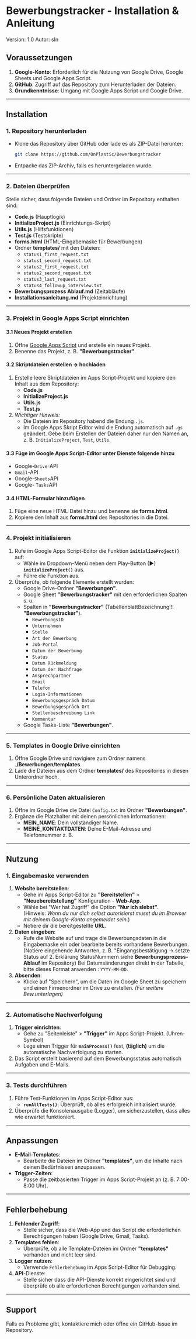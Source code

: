 # Bewerbungstracker - Installation & Anleitung

Version: 1.0 Autor: sIn

## Voraussetzungen

1. **Google-Konto**: Erforderlich für die Nutzung von Google Drive, Google Sheets und Google Apps Script.
2. **GitHub**: Zugriff auf das Repository zum Herunterladen der Dateien.
3. **Grundkenntnisse**: Umgang mit Google Apps Script und Google Drive.

---

## Installation

### 1. Repository herunterladen

- Klone das Repository über GitHub oder lade es als ZIP-Datei herunter:

  ```bash
  git clone https://github.com/OnPlastic/Bewerbungstracker
  ```

- Entpacke das ZIP-Archiv, falls es heruntergeladen wurde.

---

### 2. Dateien überprüfen

Stelle sicher, dass folgende Dateien und Ordner im Repository enthalten sind:

- **Code.js** (Hauptlogik)
- **InitializeProject.js** (Einrichtungs-Skript)
- **Utils.js** (Hilfsfunktionen)
- **Test.js** (Testskripte)
- **forms.html** (HTML-Eingabemaske für Bewerbungen)
- Ordner **templates/** mit den Dateien:
  - `status1_first_request.txt`
  - `status1_second_request.txt`
  - `status2_first_request.txt`
  - `status2_second_request.txt`
  - `status3_last_request.txt`
  - `status4_followup_interview.txt`
- **Bewerbungsprozess Ablauf.md** (Zeitabläufe)
- **Installationsanleitung.md** (Projekteinrichtung)

---

### 3. Projekt in Google Apps Script einrichten

#### 3.1 Neues Projekt erstellen

1. Öffne [Google Apps Script](https://script.google.com/) und erstelle ein neues Projekt.
2. Benenne das Projekt, z. B. **"Bewerbungstracker"**.

#### 3.2 Skriptdateien erstellen -> hochladen

1. Erstelle leere Skriptdateien im Apps Script-Projekt und kopiere den Inhalt aus dem Repository:
   - **Code.js**
   - **InitializeProject.js**
   - **Utils.js**
   - **Test.js**
2. _*Wichtiger Hinweis:*_
   - Die Dateien im Repository habend die Endung `.js`.
   - Im Google Apps Skript Editor wird die Endung automatisch auf `.gs` geändert. Gebe beim Erstellen der Dateien daher nur den Namen an, z. B. `InitializeProject`, `Test`, `Utils`.

#### 3.3 Füge im Google Apps Script-Editor unter **Dienste** folgende hinzu

- Google-`Drive`-API
- `Gmail`-API
- Google-`Sheets`API
- Google- `Tasks`API

#### 3.4 HTML-Formular hinzufügen

1. Füge eine neue HTML-Datei hinzu und benenne sie **forms.html**.
2. Kopiere den Inhalt aus **forms.html** des Repositories in die Datei.

---

### 4. Projekt initialisieren

1. Rufe im Google Apps Script-Editor die Funktion **`initializeProject()`** auf:
   - Wähle im Dropdown-Menü neben dem Play-Button (▶) **`initializeProject()`** aus.
   - Führe die Funktion aus.
2. Überprüfe, ob folgende Elemente erstellt wurden:
   - Google Drive-Ordner **"Bewerbungen"**.
   - Google Sheet **"Bewerbungstracker"** mit den erforderlichen Spalten s. u.
   - Spalten in **"Bewerbungstracker"** (TabellenblattBezeichnung!!! **"Bewerbungstracker"**).
     - `BewerbungsID`
     - `Unternehmen`
     - `Stelle`
     - `Art der Bewerbung`
     - `Job-Portal`
     - `Datum der Bewerbung`
     - `Status`
     - `Datum Rückmeldung`
     - `Datum der Nachfrage`
     - `Ansprechpartner`
     - `Email`
     - `Telefon`
     - `Login-Informationen`
     - `Bewerbungsgespräch Datum`
     - `Bewerbungsgespräch Ort`
     - `Stellenbeschreibung Link`
     - `Kommentar`
   - Google Tasks-Liste **"Bewerbungen"**.

---

### 5. Templates in Google Drive einrichten

1. Öffne Google Drive und navigiere zum Ordner namens **./Bewerbungen/templates**.
2. Lade die Dateien aus dem Ordner **templates/** des Repositories in diesen Unterordner hoch.

---

### 6. Persönliche Daten aktualisieren

1. Öffne im Google Drive die Datei `Config.txt` im Ordner **"Bewerbungen"**.
2. Ergänze die Platzhalter mit deinen persönlichen Informationen:
   - **MEIN_NAME**: Dein vollständiger Name.
   - **MEINE_KONTAKTDATEN**: Deine E-Mail-Adresse und Telefonnummer z. B.

---

## Nutzung

### 1. Eingabemaske verwenden

1. **Website bereitstellen**:
   - Gehe im Apps Script-Editor zu **"Bereitstellen"** > **"Neuebereitstellung"** Konfiguration - **Web-App**.
   - Wähle bei "Wer hat Zugriff" die Option **"Nur ich slebst"**.  
     (Hinweis: _Wenn du nur dich selbst autorisierst musst du im Browser mit deinem Google-Konto angemeldet sein._)
   - Notiere dir die bereitgestellte **URL**.
2. **Daten eingeben**:
   - Rufe die Website auf und trage die Bewerbungsdaten in die Eingabemaske ein oder bearbeite bereits vorhandene Bewerbungen. (Notiere eingehende Antworten, z. B. "Eingangsbestätigung -> setzte Status auf 2. Erklärung StatusNummern siehe **Bewerbungsprozess-Ablauf** im Repository) Bei Datumsänderungen direkt in der Tabelle, bitte dieses Format anwenden : `YYYY-MM-DD`.
3. **Absenden**:
   - Klicke auf "Speichern", um die Daten im Google Sheet zu speichern und einen Firmenordner im Drive zu erstellen. _(Für weitere Bew.unterlagen)_

---

### 2. Automatische Nachverfolgung

1. **Trigger einrichten**:
   - Gehe zu "Seitenleiste" > **"Trigger"** im Apps Script-Projekt. (Uhren-Symbol)
   - Lege einen Trigger für **`mainProcess()`** fest, **(täglich)** um die automatische Nachverfolgung zu starten.
2. Das Script erstellt basierend auf dem Bewerbungsstatus automatisch Aufgaben und E-Mails.

---

### 3. Tests durchführen

1. Führe Test-Funktionen im Apps Script-Editor aus:
   - **`runAllTests()`**: Überprüft, ob alles erfolgreich initialisiert wurde.
2. Überprüfe die Konsolenausgabe (Logger), um sicherzustellen, dass alles wie erwartet funktioniert.

---

## Anpassungen

- **E-Mail-Templates**:
  - Bearbeite die Dateien im Ordner **"templates"**, um die Inhalte nach deinen Bedürfnissen anzupassen.
- **Trigger-Zeiten**:
  - Passe die zeitbasierten Trigger im Apps Script-Projekt an (z. B. 7:00-8:00 Uhr).

---

## Fehlerbehebung

1. **Fehlender Zugriff**:
   - Stelle sicher, dass die Web-App und das Script die erforderlichen Berechtigungen haben (Google Drive, Gmail, Tasks).
2. **Templates fehlen**:
   - Überprüfe, ob alle Template-Dateien im Ordner **"templates"** vorhanden und nicht leer sind.
3. **Logger nutzen**:
   - Verwende `Fehlerbehebung` im Apps Script-Editor für Debugging.
4. **API**-Dienste:
   - Stelle sicher dass die API-Dienste korrekt eingerichtet sind und überprüfe ob alle erforderlichen Berechtigungen vorhanden sind.

---

## Support

Falls es Probleme gibt, kontaktiere mich oder öffne ein GitHub-Issue im Repository.
